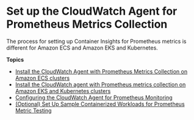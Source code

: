 # Set up the CloudWatch Agent for Prometheus Metrics Collection<a name="ContainerInsights-Prometheus-Setup-overall"></a>

The process for setting up Container Insights for Prometheus metrics is different for Amazon ECS and Amazon EKS and Kubernetes\.

**Topics**
+ [Install the CloudWatch Agent with Prometheus Metrics Collection on Amazon ECS clusters](ContainerInsights-Prometheus-Setup-ECS.md)
+ [Install the CloudWatch agent with Prometheus metrics collection on Amazon EKS and Kubernetes clusters](ContainerInsights-Prometheus-Setup.md)
+ [Configuring the CloudWatch Agent for Prometheus Monitoring](ContainerInsights-Prometheus-Setup-configure.md)
+ [\(Optional\) Set Up Sample Containerized Workloads for Prometheus Metric Testing](ContainerInsights-Prometheus-Sample-Workloads.md)